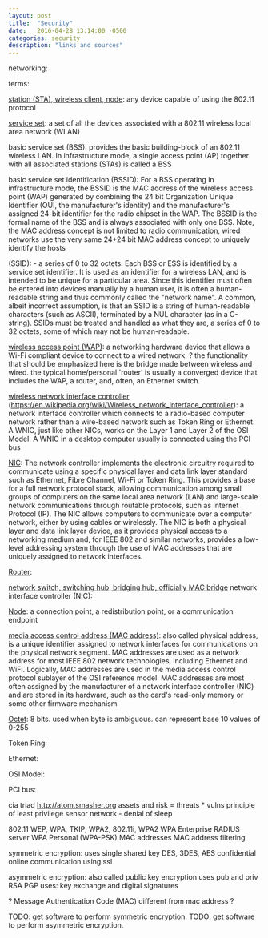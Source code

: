 ```yaml
---
layout: post
title:  "Security"
date:   2016-04-28 13:14:00 -0500
categories: security
description: "links and sources"
---
```




networking:

terms:

[station (STA), wireless client, node](https://en.wikipedia.org/wiki/Station_(networking)): any device capable of using the 802.11 protocol

[service set](https://en.wikipedia.org/wiki/Service_set_(802.11_network)): a set of all the devices associated with a 802.11 wireless local area network (WLAN)

basic service set (BSS): provides the basic building-block of an 802.11 wireless LAN. In infrastructure mode, a single access point (AP) together with all associated stations (STAs) is called a BSS

basic service set identification (BSSID): For a BSS operating in infrastructure mode, the BSSID is the MAC address of the wireless access point (WAP) generated by combining the 24 bit Organization Unique Identifier (OUI, the manufacturer's identity) and the manufacturer's assigned 24-bit identifier for the radio chipset in the WAP. The BSSID is the formal name of the BSS and is always associated with only one BSS. Note, the MAC address concept is not limited to radio communication, wired networks use the very same 24+24 bit MAC address concept to uniquely identify the hosts

(SSID): - a series of 0 to 32 octets. Each BSS or ESS is identified by a service set identifier. It is used as an identifier for a wireless LAN, and is intended to be unique for a particular area. Since this identifier must often be entered into devices manually by a human user, it is often a human-readable string and thus commonly called the "network name". A common, albeit incorrect assumption, is that an SSID is a string of human-readable characters (such as ASCII), terminated by a NUL character (as in a C-string). SSIDs must be treated and handled as what they are, a series of 0 to 32 octets, some of which may not be human-readable.

[wireless access point (WAP)](https://en.wikipedia.org/wiki/Wireless_access_point): a networking hardware device that allows a Wi-Fi compliant device to connect to a wired network. ? the functionality that should be emphasized here is the bridge made between wireless and wired. the typical home/personal 'router' is usually a converged device that includes the WAP, a router, and, often, an Ethernet switch.

[wireless network interface controller](WNIC) (https://en.wikipedia.org/wiki/Wireless_network_interface_controller): a network interface controller which connects to a radio-based computer network rather than a wire-based network such as Token Ring or Ethernet. A WNIC, just like other NICs, works on the Layer 1 and Layer 2 of the OSI Model. A WNIC in a desktop computer usually is connected using the PCI bus

[NIC](https://en.wikipedia.org/wiki/Network_interface_controller): The network controller implements the electronic circuitry required to communicate using a specific physical layer and data link layer standard such as Ethernet, Fibre Channel, Wi-Fi or Token Ring. This provides a base for a full network protocol stack, allowing communication among small groups of computers on the same local area network (LAN) and large-scale network communications through routable protocols, such as Internet Protocol (IP). The NIC allows computers to communicate over a computer network, either by using cables or wirelessly. The NIC is both a physical layer and data link layer device, as it provides physical access to a networking medium and, for IEEE 802 and similar networks, provides a low-level addressing system through the use of MAC addresses that are uniquely assigned to network interfaces.


[Router](https://en.wikipedia.org/wiki/Router_(computing)):

[network switch, switching hub, bridging hub, officially MAC bridge](https://en.wikipedia.org/wiki/Network_switch)
network interface controller (NIC):

[Node](https://en.wikipedia.org/wiki/Node_(networking)): a connection point, a redistribution point, or a communication endpoint

[media access control address (MAC address)](https://en.wikipedia.org/wiki/MAC_address): also called physical address, is a unique identifier assigned to network interfaces for communications on the physical network segment. MAC addresses are used as a network address for most IEEE 802 network technologies, including Ethernet and WiFi. Logically, MAC addresses are used in the media access control protocol sublayer of the OSI reference model. MAC addresses are most often assigned by the manufacturer of a network interface controller (NIC) and are stored in its hardware, such as the card's read-only memory or some other firmware mechanism

[Octet](https://en.wikipedia.org/wiki/Octet_(computing)): 8 bits. used when byte is ambiguous. can represent base 10 values of 0-255




Token Ring:

Ethernet:

OSI Model:

PCI bus:


cia triad
http://atom.smasher.org
assets and risk = threats * vulns
principle of least privilege
sensor network - denial of sleep

802.11
WEP, WPA, TKIP, WPA2, 802.11i, WPA2
WPA Enterprise RADIUS server
WPA Personal (WPA-PSK)
MAC addresses
MAC address filtering

symmetric encryption:
uses single shared key
DES, 3DES, AES
confidential online communication using ssl

asymmetric encryption:
also called public key encryption
uses pub and priv
RSA PGP
uses: key exchange and digital signatures


? Message Authentication Code (MAC) different from mac address ?

TODO: get software to perform symmetric encryption.
TODO: get software to perform asymmetric encryption.
